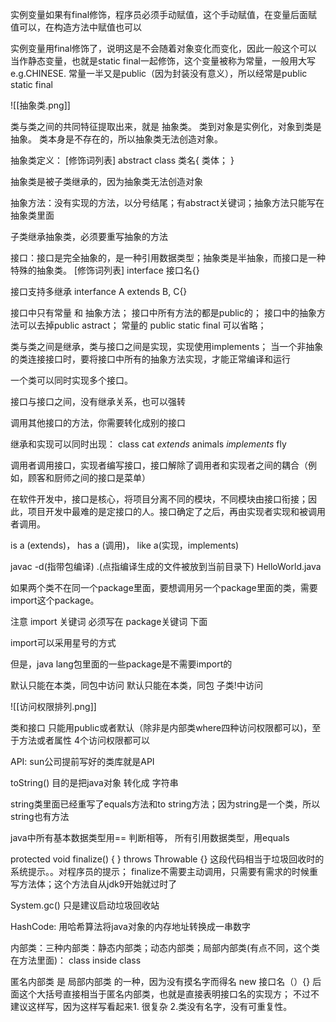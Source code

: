 实例变量如果有final修饰，程序员必须手动赋值，这个手动赋值，在变量后面赋值可以，在构造方法中赋值也可以

实例变量用final修饰了，说明这是不会随着对象变化而变化，因此一般这个可以当作静态变量，也就是static final一起修饰，这个变量被称为常量，一般用大写 e.g.CHINESE. 常量一半又是public（因为封装没有意义），所以经常是public static final

![[抽象类.png]]

类与类之间的共同特征提取出来，就是 抽象类。 类到对象是实例化，对象到类是抽象。 类本身是不存在的，所以抽象类无法创造对象。

抽象类定义： [修饰词列表] abstract class 类名{
	类体；
}

抽象类是被子类继承的，因为抽象类无法创造对象

抽象方法：没有实现的方法，以分号结尾；有abstract关键词；抽象方法只能写在抽象类里面

子类继承抽象类，必须要重写抽象的方法

接口：接口是完全抽象的，是一种引用数据类型；抽象类是半抽象，而接口是一种特殊的抽象类。 [修饰词列表] interface 接口名{}

接口支持多继承 interfance A extends B, C{}

接口中只有常量 和 抽象方法； 接口中所有方法的都是public的； 接口中的抽象方法可以去掉public astract； 常量的 public static final 可以省略； 

类与类之间是继承，类与接口之间是实现，实现使用implements； 当一个非抽象的类连接接口时，要将接口中所有的抽象方法实现，才能正常编译和运行

一个类可以同时实现多个接口。

接口与接口之间，没有继承关系，也可以强转

调用其他接口的方法，你需要转化成别的接口

继承和实现可以同时出现： class cat *extends* animals  *implements* fly

调用者调用接口，实现者编写接口，接口解除了调用者和实现者之间的耦合（例如，顾客和厨师之间的接口是菜单）

在软件开发中，接口是核心，将项目分离不同的模块，不同模块由接口衔接；因此，项目开发中最难的是定接口的人。接口确定了之后，再由实现者实现和被调用者调用。

is a (extends)， has a (调用)， like a(实现，implements)

javac -d(指带包编译) .(点指编译生成的文件被放到当前目录下) HelloWorld.java

如果两个类不在同一个package里面，要想调用另一个package里面的类，需要import这个package。

注意 import 关键词 必须写在 package关键词 下面

import可以采用星号的方式

但是，java lang包里面的一些package是不需要import的

默认只能在本类，同包中访问
默认只能在本类，同包 子类!中访问

![[访问权限排列.png]]

类和接口 只能用public或者默认（除非是内部类where四种访问权限都可以)，至于方法或者属性 4个访问权限都可以

API: sun公司提前写好的类库就是API

toString() 目的是把java对象 转化成 字符串

string类里面已经重写了equals方法和to string方法；因为string是一个类，所以string也有方法

java中所有基本数据类型用== 判断相等， 所有引用数据类型，用equals

protected void finalize() { } throws Throwable {} 这段代码相当于垃圾回收时的系统提示。。对程序员的提示； finalize不需要主动调用，只需要有需求的时候重写方法体；这个方法自从jdk9开始就过时了

System.gc() 只是建议启动垃圾回收站

HashCode: 用哈希算法将java对象的内存地址转换成一串数字

内部类：三种内部类：静态内部类；动态内部类；局部内部类(有点不同，这个类在方法里面)： class inside class

匿名内部类 是 局部内部类 的一种，因为没有摸名字而得名 new 接口名（）{} 后面这个大括号直接相当于匿名内部类，也就是直接表明接口名的实现方； 不过不建议这样写，因为这样写看起来1. 很复杂 2.类没有名字，没有可重复性。














































